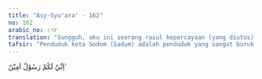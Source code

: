 ```yaml
---
title: "Asy-Syu'ara' - 162"
no: 162
arabic_no: ١٦٢
translation: "Sungguh, aku ini seorang rasul kepercayaan (yang diutus) kepadamu,"
tafsir: "Penduduk kota Sodom (Sadum) adalah penduduk yang sangat buruk budi pekertinya. Mereka menyembah patung-patung di samping menyembah Allah. Oleh sebab itu, Nabi Lut menyeru mereka agar menyembah Allah semata, bertakwa kepada-Nya, dan mengikuti ajaran yang dibawanya. Sebagaimana halnya dengan Nabi Nuh, Nabi Hud, dan Nabi Saleh, Nabi Lut pun telah menyampaikan kepada kaumnya bahwa ia adalah rasul yang benar-benar diutus kepada mereka untuk menyampaikan agama Allah. Ia tidak mengharapkan upah dari mereka sebagai imbalan dari seruan yang telah disampaikannya. Ia hanya mengharapkan upah dari Allah yang telah mengutusnya seperti juga para nabi yang lain."
---
```


اِنِّيْ لَكُمْ رَسُوْلٌ اَمِيْنٌ ۙ 
